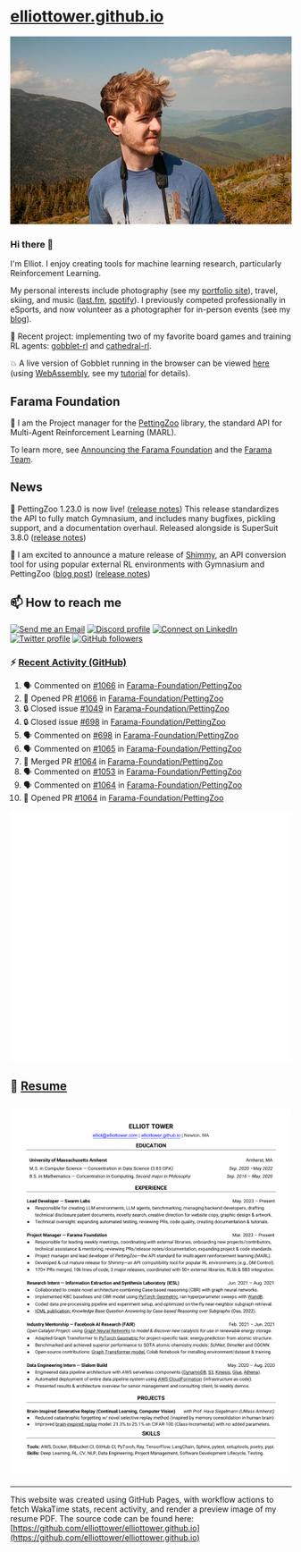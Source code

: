 # [elliottower.github.io](https://github.com/elliottower/elliottower.github.io)

[![A wild Elliot on Mt Washington](https://raw.githubusercontent.com/elliottower/elliottower.github.io/main/src/jpg/DSCF7539-600px.jpg?raw=true)](https://raw.githubusercontent.com/elliottower/elliottower.github.io/main/src/jpg/DSCF7539.jpg?raw=true)

### Hi there 👋

I'm Elliot. I enjoy creating tools for machine learning research, particularly Reinforcement Learning.

My personal interests include photography (see my [portfolio site](https://www.elliottower.com/)), travel, skiing, and music ([last.fm](https://www.last.fm/user/ajsdlfkwer), [spotify](https://open.spotify.com/user/12132818380)). I previously competed professionally in eSports, and now volunteer as a photographer for in-person events (see my [blog](https://www.elliottower.com/stories/?category=events)).

🤖 Recent project: implementing two of my favorite board games and training RL agents: [gobblet-rl](https://github.com/elliottower/gobblet-rl) and [cathedral-rl](https://github.com/elliottower/cathedral-rl). 

💥 A live version of Gobblet running in the browser can be viewed [here](https://elliottower.github.io/gobblet-rl/) (using [WebAssembly](https://webassembly.org/), see my [tutorial](https://github.com/elliottower/gobblet-rl/blob/main/tutorials/WebAssembly/web_assembly.md) for details).

## Farama Foundation

🚀 I am the Project manager for the [PettingZoo](https://github.com/Farama-Foundation/PettingZoo) library, the standard API for Multi-Agent Reinforcement Learning (MARL). 

To learn more, see [Announcing the Farama Foundation](https://farama.org/Announcing-The-Farama-Foundation) and the [Farama Team](https://farama.org/team).

## News

🎉 PettingZoo 1.23.0 is now live! ([release notes](https://github.com/Farama-Foundation/PettingZoo/releases/tag/1.23.0)) This release standardizes the API to fully match Gymnasium, and includes many bugfixes, pickling support, and a documentation overhaul. Released alongside is SuperSuit 3.8.0 ([release notes](https://github.com/Farama-Foundation/SuperSuit/releases/tag/3.8.0)) 

<!-- ![GitHub Release Date](https://img.shields.io/github/release-date/Farama-Foundation/PettingZoo) -->

🎉 I am excited to announce a mature release of [Shimmy](https://github.com/Farama-Foundation/Shimmy), an API conversion tool for using popular external RL environments with Gymnasium and PettingZoo ([blog post](https://farama.org/Announcing-Shimmy)) ([release notes](https://github.com/Farama-Foundation/Shimmy/releases/tag/v1.0.0)) 

## 📫 How to reach me

 [![Send me an Email](https://img.shields.io/badge/email-elliot%40elliottower.com-blue)](mailto:elliot@elliottower.com)
 [![Discord profile](https://img.shields.io/badge/Discord-7289DA?style=flat&logo=discord&logoColor=white)](https://discord.com/users/83091537923145728)
 [![Connect on LinkedIn](https://img.shields.io/badge/--linkedin?label=LinkedIn&logo=LinkedIn&style=social)](https://www.linkedin.com/in/elliot-tower)
 [![Twitter profile](https://img.shields.io/twitter/follow/elliottower?style=social)](https://twitter.com/ElliotTower/)
 [![GitHub followers](https://img.shields.io/github/followers/elliottower?style=social)](https://github.com/elliottower/)

### ⚡ [Recent Activity (GitHub)](https://github.com/elliottower)

<!--START_SECTION:activity-->
1. 🗣 Commented on [#1066](https://github.com/Farama-Foundation/PettingZoo/pull/1066#issuecomment-1682578484) in [Farama-Foundation/PettingZoo](https://github.com/Farama-Foundation/PettingZoo)
2. 💪 Opened PR [#1066](https://github.com/Farama-Foundation/PettingZoo/pull/1066) in [Farama-Foundation/PettingZoo](https://github.com/Farama-Foundation/PettingZoo)
3. 🔒 Closed issue [#1049](https://github.com/Farama-Foundation/PettingZoo/issues/1049) in [Farama-Foundation/PettingZoo](https://github.com/Farama-Foundation/PettingZoo)
4. 🔒 Closed issue [#698](https://github.com/Farama-Foundation/PettingZoo/issues/698) in [Farama-Foundation/PettingZoo](https://github.com/Farama-Foundation/PettingZoo)
5. 🗣 Commented on [#698](https://github.com/Farama-Foundation/PettingZoo/issues/698#issuecomment-1682551613) in [Farama-Foundation/PettingZoo](https://github.com/Farama-Foundation/PettingZoo)
6. 🗣 Commented on [#1065](https://github.com/Farama-Foundation/PettingZoo/issues/1065#issuecomment-1682414653) in [Farama-Foundation/PettingZoo](https://github.com/Farama-Foundation/PettingZoo)
7. 🎉 Merged PR [#1064](https://github.com/Farama-Foundation/PettingZoo/pull/1064) in [Farama-Foundation/PettingZoo](https://github.com/Farama-Foundation/PettingZoo)
8. 🗣 Commented on [#1053](https://github.com/Farama-Foundation/PettingZoo/issues/1053#issuecomment-1681062777) in [Farama-Foundation/PettingZoo](https://github.com/Farama-Foundation/PettingZoo)
9. 🗣 Commented on [#1064](https://github.com/Farama-Foundation/PettingZoo/pull/1064#issuecomment-1681015297) in [Farama-Foundation/PettingZoo](https://github.com/Farama-Foundation/PettingZoo)
10. 💪 Opened PR [#1064](https://github.com/Farama-Foundation/PettingZoo/pull/1064) in [Farama-Foundation/PettingZoo](https://github.com/Farama-Foundation/PettingZoo)
<!--END_SECTION:activity-->


<picture>
  <a href="https://metrics.lecoq.io/insights?user=elliottower">
   <img src="/github-metrics.svg" alt="Metrics">
  </a>
</picture>

## 📄 [Resume](https://elliottower.github.io/src/pdf/resume.pdf)

<!-- PDF-TO-MARKDOWN:START -->
![Page 1](src/png/page1.png "Page 1")
---
<!-- PDF-TO-MARKDOWN:END -->

----

This website was created using GitHub Pages, with workflow actions to fetch WakaTime stats, recent activity, and render a preview image of my resume PDF. The source code can be found here: [https://github.com/elliottower/elliottower.github.io](https://github.com/elliottower/elliottower.github.io)
